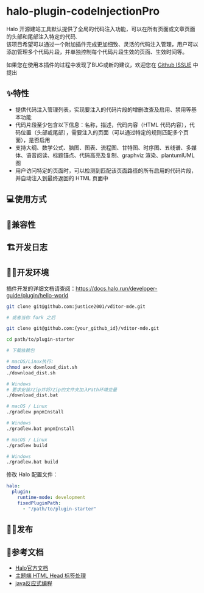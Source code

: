 # halo-plugin-codeInjectionPro

Halo 开源建站工具默认提供了全局的代码注入功能，可以在所有页面或文章页面的头部和尾部注入特定的代码.  
该项目希望可以通过一个附加插件完成更加细致、灵活的代码注入管理，用户可以添加管理多个代码片段，并单独控制每个代码片段生效的页面、生效时间等。

如果您在使用本插件的过程中发现了BUG或新的建议，欢迎您在 [Github ISSUE](https://github.com/alsdhkauuhw/halo-plugin-codeInjectionPro/issues/new) 中提出

## ✨特性

- 提供代码注入管理列表，实现要注入的代码片段的增删改查及启用、禁用等基本功能
- 代码片段至少包含以下信息：名称，描述，代码内容（HTML 代码内容），代码位置（头部或尾部），需要注入的页面（可以通过特定的规则匹配多个页面），是否启用
- 支持大纲、数学公式、脑图、图表、流程图、甘特图、时序图、五线谱、多媒体、语音阅读、标题锚点、代码高亮及复制、graphviz 渲染、plantumlUML图
- 用户访问特定的页面时，可以检测到匹配该页面路径的所有启用的代码片段，并自动注入到最终返回的 HTML 页面中

## 💻使用方式

## 🤖兼容性

## 🏗开发日志

## 🧑‍💻开发环境

插件开发的详细文档请查阅：<https://docs.halo.run/developer-guide/plugin/hello-world>

```bash
git clone git@github.com:justice2001/vditor-mde.git

# 或者当你 fork 之后

git clone git@github.com:{your_github_id}/vditor-mde.git
```

```bash
cd path/to/plugin-starter
```

```bash
# 下载依赖包

# macOS/Linux执行:
chmod a+x download_dist.sh
./download_dist.sh

# Windows
# 要求安装7Zip并将7Zip的文件夹加入Path环境变量
./download_dist.bat
```



```bash
# macOS / Linux
./gradlew pnpmInstall

# Windows
./gradlew.bat pnpmInstall
```

```bash
# macOS / Linux
./gradlew build

# Windows
./gradlew.bat build
```

修改 Halo 配置文件：

```yaml
halo:
  plugin:
    runtime-mode: development
    fixedPluginPath:
      - "/path/to/plugin-starter"
```

## 🧑‍💼发布

## 📄参考文档

- [Halo官方文档](https://docs.halo.run)
- [主题端 HTML Head 标签处理](https://docs.halo.run/developer-guide/plugin/api-reference/server/extension-points/template-head-processor/)
- [java反应式编程](https://projectreactor.io/docs/core/release/reference/#intro-reactive)
